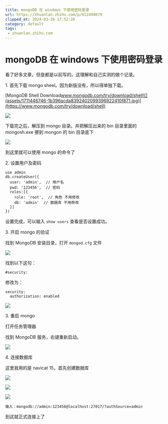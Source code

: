 ```yaml
---
title: mongoDB 在 windows 下使用密码登录
url: https://zhuanlan.zhihu.com/p/612494679
clipped_at: 2024-03-26 17:52:26
category: default
tags: 
 - zhuanlan.zhihu.com
---
```



# mongoDB 在 windows 下使用密码登录

看了好多文章，但是都是以前写的。这理解和自己实测的做个记录。

1\. 首先下载 mongo sheel。因为新版没有，所以得单独下载。

[MongoDB Shell Download​www.mongodb.com/try/download/shell![](assets/1711446746-1b396acda8392402099396922410f871.jpg)](https://www.mongodb.com/try/download/shell)

![](assets/1711446746-b03d4a63f430ee6cb636a64f5301127c.jpg)

下载完之后，解压到 mongo 目录。并把解压出来的 bin 目录里面的 mongosh.exe 挪到 mongon 的 bin 目录底下

![](assets/1711446746-f18a60c809fbdcbda4e5a992ac5f5dcd.jpg)

到这里就可以使用 mongo 的命令了

2\. 设置用户及密码

```text
use admin  
db.createUser({
  user: 'admin',  // 用户名
  pwd: '123456',  // 密码
  roles:[{
    role: 'root',  // 角色 不用修改
    db: 'admin'  // 数据库 不用修改
  }]
})
```

设置完成，可以输入 `show users` 查看是否设置成功。

3\. 开启 mongo 的验证

找到 MongoDB 安装目录，打开 `mongod.cfg` 文件

![](assets/1711446746-17184170468cccf8f32d569cbad35a98.jpg)

找到以下这句：

```text
#security:
```

修改为：

```text
security:
  authorization: enabled
```

![](assets/1711446746-ade19e7f8f0849b0cf3251772dd30081.jpg)

3\. 重启 mongo

打开任务管理器

找到 MongoDB 服务，右键重新启动。

![](assets/1711446746-8828c9f259de7762145a7e9c7e9a7dde.jpg)

4\. 连接数据库

这里我用的是 navicat 15，首先创建数据库

![](assets/1711446746-81238cbcc63e28b894d66e6232a615c3.jpg)

![](assets/1711446746-ad00b885f16f8025efb524faaf5ce953.jpg)

![](assets/1711446746-efe647208c9c099ac82552f97ae70060.jpg)

```text
输入：mongodb://admin:123456@localhost:27017/?authSource=admin
```

到这就正式连接上了
